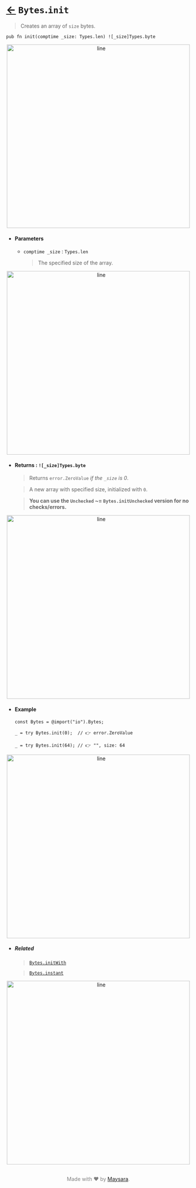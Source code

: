 # [←](../Bytes.md) `Bytes`.`init`

> Creates an array of `size` bytes.

```zig
pub fn init(comptime _size: Types.len) ![_size]Types.byte
```


<div align="center">
<img src="https://raw.githubusercontent.com/Super-ZIG/io/refs/heads/main/docs/_dist/img/md/line.png" alt="line" style="width:500px;"/>
</div>

- #### Parameters

    - `comptime _size` : `Types.len`

        > The specified size of the array.


<div align="center">
<img src="https://raw.githubusercontent.com/Super-ZIG/io/refs/heads/main/docs/_dist/img/md/line.png" alt="line" style="width:500px;"/>
</div>

- #### Returns : `![_size]Types.byte`

    > Returns `error.ZeroValue` _if the `_size` is 0_.

    > A new array with specified size, initialized with `0`.

    > **You can use the `Unchecked` ~= `Bytes.initUnchecked` version for no checks/errors.**

<div align="center">
<img src="https://raw.githubusercontent.com/Super-ZIG/io/refs/heads/main/docs/_dist/img/md/line.png" alt="line" style="width:500px;"/>
</div>

- #### Example

    ```zig
    const Bytes = @import("io").Bytes;
    ```

    ```zig
    _ = try Bytes.init(0);  // 👉 error.ZeroValue
    ```

    ```zig
    _ = try Bytes.init(64); // 👉 "", size: 64
    ```

<div align="center">
<img src="https://raw.githubusercontent.com/Super-ZIG/io/refs/heads/main/docs/_dist/img/md/line.png" alt="line" style="width:500px;"/>
</div>

- ##### Related

  > [`Bytes.initWith`](./initWith.md)

  > [`Bytes.instant`](./instant.md)


<div align="center">
<img src="https://raw.githubusercontent.com/Super-ZIG/io/refs/heads/main/docs/_dist/img/md/line.png" alt="line" style="width:500px;"/>
</div>

<p align="center" style="color:grey;"><br />Made with ❤️ by <a href="http://github.com/maysara-elshewehy" target="blank">Maysara</a>.</p>